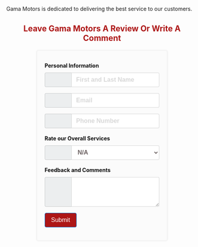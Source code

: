 Gama Motors is dedicated to delivering the best service to our customers.

 <script src="https://use.fontawesome.com/a6f0361695.js"></script>

<h2 id="fh2">Leave Gama Motors A Review Or Write A Comment</h2>

<form id="feedback" action="">
  <div class="pinfo">Personal Information</div>
  
<div class="form-group">
  <div class="col-md-4 inputGroupContainer">
  <div class="input-group">
  <span class="input-group-addon"><i class="fa fa-user"></i></span>
  <input  name="name" placeholder="First and Last Name" class="form-control"  type="text">
    </div>
  </div>
</div>

<div class="form-group">
  <div class="col-md-4 inputGroupContainer">
  <div class="input-group">
  <span class="input-group-addon"><i class="fa fa-envelope"></i></span>
    <input name="email" type="email" class="form-control" placeholder="Email">
     </div>
  </div>
</div>

<div class="form-group">
  <div class="col-md-4 inputGroupContainer">
  <div class="input-group">
  <span class="input-group-addon"><i class="fa fa-phone"></i></span>
  <input  name="phone" placeholder="Phone Number" class="form-control"  type="text">
    </div>
  </div>
</div>

 <div class="pinfo">Rate our Overall Services</div>
  

<div class="form-group">
  <div class="col-md-4 inputGroupContainer">
  <div class="input-group">
  <span class="input-group-addon"><i class="fa fa-heart"></i></span>
   <select class="form-control" id="rate">
      <option value="N/A">N/A</option>
      <option value="1star">1</option>
      <option value="2stars">2</option>
      <option value="3stars">3</option>
      <option value="4stars">4</option>
      <option value="5stars">5</option>
    </select>
    </div>
  </div>
</div>

 <div class="pinfo">Feedback and Comments</div>
  

<div class="form-group">
  <div class="col-md-4 inputGroupContainer">
  <div class="input-group">
  <span class="input-group-addon"><i class="fa fa-pencil"></i></span>
  <textarea class="form-control" id="review" rows="3"></textarea>
 
  </div>
  </div>
</div>

 <button type="submit" class="btn btn-primary" style="background-color:#ad1616">Submit</button>


</form>





<style>
  #feedback {
  max-width: 60%;
  width: 100%;
  margin: 10px auto;
  padding: 20px;
  border: solid 1px #f1f1f1;
  background: #fbfbfb;
  box-shadow: #e6e6e6 0 0 4px ;
  border-radius: 0.25rem;
}

@media (max-width: 720px) {
  #feedback{
    max-width: 90%;
  }
}

@media (max-width: 500px) {
  #feedback{
    padding: 10px;
  }
}

#fh2{
 padding: 2px 15px;
 color: #ad1616;
 text-align: center;
 
 
}

@media (max-width: 400px) {
  #fh2{
    font-size: 20px;
  }
}


.pinfo {
 margin: 8px auto;
 font-weight: bold;
 line-height: 1.5;
 color: #0d0d0d;
}
.form-group {
  margin-bottom: 1rem;
}
  
.form-control {
  display: block;
  width: 100%;
  padding: 0.5rem 0.75rem;
  font-size: 1rem;
  line-height: 1.25;
  font-weight: bold;
  color: #6C6262;
  background-color: #fff;
  background-image: none;
  -webkit-background-clip: padding-box;
          background-clip: padding-box;
  border: 1px solid rgba(0, 0, 0, 0.15);
  border-radius: 0.25rem;
  -webkit-transition: border-color ease-in-out 0.15s, -webkit-box-shadow ease-in-out 0.15s;
  transition: border-color ease-in-out 0.15s, -webkit-box-shadow ease-in-out 0.15s;
  -o-transition: border-color ease-in-out 0.15s, box-shadow ease-in-out 0.15s;
  transition: border-color ease-in-out 0.15s, box-shadow ease-in-out 0.15s;
  transition: border-color ease-in-out 0.15s, box-shadow ease-in-out 0.15s, -webkit-box-shadow ease-in-out 0.15s;
}

.form-control::-ms-expand {
  background-color: transparent;
  border: 0;
}

.form-control:focus {
  color: #696060;
  background-color: #fff;
  border-color: #5cb3fd;
  outline: none;
}

.form-control::-webkit-input-placeholder {
  color: grey;
  opacity: 0.3;
}

.form-control::-moz-placeholder {
  color: brown;
  opacity: 0.3;
}

.form-control:-ms-input-placeholder {
  color: blue;
  opacity: 0.3;
}

.form-control::placeholder {
  color: grey;
  opacity: 0.3;
}

.form-control:disabled, .form-control[readonly] {
  background-color: red;
  opacity: 1;
}

.form-control:disabled {
  cursor: not-allowed;
}

select.form-control:not([size]):not([multiple]) {
  height: calc(2.25rem + 2px);
}

select.form-control:focus::-ms-value {
  color: green;
  background-color: #fff;
}

.form-control-file,
.form-control-range {
  display: block;
}

.input-group {
  position: relative;
  display: -webkit-box;
  display: -webkit-flex;
  display: -ms-flexbox;
  display: flex;
  width: 100%;
}

.input-group .form-control {
  position: relative;
  z-index: 2;
  -webkit-box-flex: 1;
  -webkit-flex: 1 1 auto;
      -ms-flex: 1 1 auto;
          flex: 1 1 auto;
  width: 1%;
  margin-bottom: 0;
}

.input-group .form-control:focus, .input-group .form-control:active, .input-group .form-control:hover {
  z-index: 3;
}

.input-group-addon,
.input-group-btn,
.input-group .form-control {
  display: -webkit-box;
  display: -webkit-flex;
  display: -ms-flexbox;
  display: flex;
  -webkit-box-orient: vertical;
  -webkit-box-direction: normal;
  -webkit-flex-direction: column;
      -ms-flex-direction: column;
          flex-direction: column;
  -webkit-box-pack: center;
  -webkit-justify-content: center;
      -ms-flex-pack: center;
          justify-content: center;
}

.input-group-addon:not(:first-child):not(:last-child),
.input-group-btn:not(:first-child):not(:last-child),
.input-group .form-control:not(:first-child):not(:last-child) {
  border-radius: 0;
}

.input-group-addon,
.input-group-btn {
  white-space: nowrap;
  vertical-align: middle;
}

.input-group-addon {
  width: 45px;
  padding: 0.5rem 0.75rem;
  margin-bottom: 0;
  font-size: 1rem;
  font-weight: normal;
  line-height: 1.25;
  color: #2e2e2e;
  text-align: center;
  background-color: #eceeef;
  border: 1px solid rgba(0, 0, 0, 0.15);
  border-radius: 0.25rem;
}

.input-group-addon.form-control-sm,
.input-group-sm > .input-group-addon,
.input-group-sm > .input-group-btn > .input-group-addon.btn {
  padding: 0.25rem 0.5rem;
  font-size: 0.875rem;
  border-radius: 0.2rem;
}

.input-group-addon.form-control-lg,
.input-group-lg > .input-group-addon,
.input-group-lg > .input-group-btn > .input-group-addon.btn {
  padding: 0.75rem 1.5rem;
  font-size: 1.25rem;
  border-radius: 0.3rem;
}

.input-group-addon input[type="radio"],
.input-group-addon input[type="checkbox"] {
  margin-top: 0;
}

.input-group .form-control:not(:last-child),
.input-group-addon:not(:last-child),
.input-group-btn:not(:last-child) > .btn,
.input-group-btn:not(:last-child) > .btn-group > .btn,
.input-group-btn:not(:last-child) > .dropdown-toggle,
.input-group-btn:not(:first-child) > .btn:not(:last-child):not(.dropdown-toggle),
.input-group-btn:not(:first-child) > .btn-group:not(:last-child) > .btn {
  border-bottom-right-radius: 0;
  border-top-right-radius: 0;
}

.input-group-addon:not(:last-child) {
  border-right: 0;
}

.input-group .form-control:not(:first-child),
.input-group-addon:not(:first-child),
.input-group-btn:not(:first-child) > .btn,
.input-group-btn:not(:first-child) > .btn-group > .btn,
.input-group-btn:not(:first-child) > .dropdown-toggle,
.input-group-btn:not(:last-child) > .btn:not(:first-child),
.input-group-btn:not(:last-child) > .btn-group:not(:first-child) > .btn {
  border-bottom-left-radius: 0;
  border-top-left-radius: 0;
}

.form-control + .input-group-addon:not(:first-child) {
  border-left: 0;
}

.btn {
  display: inline-block;
  font-weight: normal;
  line-height: 1.25;
  text-align: center;
  white-space: nowrap;
  vertical-align: middle;
  -webkit-user-select: none;
     -moz-user-select: none;
      -ms-user-select: none;
          user-select: none;
  border: 1px solid transparent;
  padding: 0.5rem 1rem;
  font-size: 1rem;
  border-radius: 0.25rem;
  -webkit-transition: all 0.2s ease-in-out;
  -o-transition: all 0.2s ease-in-out;
  transition: all 0.2s ease-in-out;
}

.btn:focus, .btn:hover {
  text-decoration: none;
}

.btn:focus, .btn.focus {
  outline: 0;
  -webkit-box-shadow: 0 0 0 2px rgba(2, 117, 216, 0.25);
          box-shadow: 0 0 0 2px rgba(2, 117, 216, 0.25);
}

.btn.disabled, .btn:disabled {
  cursor: not-allowed;
  opacity: .3;
}

.btn:active, .btn.active {
  background-image: none;
}

a.btn.disabled,
fieldset[disabled] a.btn {
  pointer-events: none;
}

.btn-primary {
  color: #fff;
  background-color: #0275d8;
  border-color: #0275d8;
}

.btn-primary:hover {
  color: #fff;
  background-color: #025aa5;
  border-color: #01549b;
}

.btn-primary:focus, .btn-primary.focus {
  -webkit-box-shadow: 0 0 0 2px rgba(2, 117, 216, 0.5);
          box-shadow: 0 0 0 2px rgba(2, 117, 216, 0.5);
}

.btn-primary.disabled, .btn-primary:disabled {
  background-color: #0275d8;
  border-color: #0275d8;
}

.btn-primary:active, .btn-primary.active,
.show > .btn-primary.dropdown-toggle {
  color: #fff;
  background-color: #025aa5;
  background-image: none;
  border-color: #01549b;
}

</style>